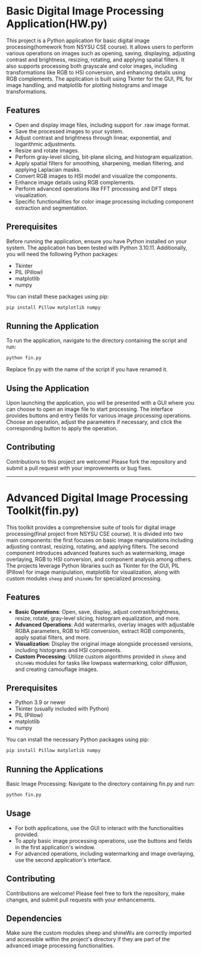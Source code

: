 # Basic Digital Image Processing Application(HW.py)

This project is a Python application for basic digital image processing(homework from NSYSU CSE course). It allows users to perform various operations on images such as opening, saving, displaying, adjusting contrast and brightness, resizing, rotating, and applying spatial filters. It also supports processing both grayscale and color images, including transformations like RGB to HSI conversion, and enhancing details using RGB complements. The application is built using Tkinter for the GUI, PIL for image handling, and matplotlib for plotting histograms and image transformations.

## Features

- Open and display image files, including support for .raw image format.
- Save the processed images to your system.
- Adjust contrast and brightness through linear, exponential, and logarithmic adjustments.
- Resize and rotate images.
- Perform gray-level slicing, bit-plane slicing, and histogram equalization.
- Apply spatial filters for smoothing, sharpening, median filtering, and applying Laplacian masks.
- Convert RGB images to HSI model and visualize the components.
- Enhance image details using RGB complements.
- Perform advanced operations like FFT processing and DFT steps visualization.
- Specific functionalities for color image processing including component extraction and segmentation.

## Prerequisites

Before running the application, ensure you have Python installed on your system. The application has been tested with Python 3.10.11. Additionally, you will need the following Python packages:

- Tkinter
- PIL (Pillow)
- matplotlib
- numpy

You can install these packages using pip:

```bash
pip install Pillow matplotlib numpy
```

## Running the Application
To run the application, navigate to the directory containing the script and run:

```bash
python fin.py
```
Replace fin.py with the name of the script if you have renamed it.

## Using the Application
Upon launching the application, you will be presented with a GUI where you can choose to open an image file to start processing. The interface provides buttons and entry fields for various image processing operations. Choose an operation, adjust the parameters if necessary, and click the corresponding button to apply the operation.

## Contributing
Contributions to this project are welcome! Please fork the repository and submit a pull request with your improvements or bug fixes.


---


# Advanced Digital Image Processing Toolkit(fin.py)

This toolkit provides a comprehensive suite of tools for digital image processing(final project from NSYSU CSE course). It is divided into two main components: the first focuses on basic image manipulations including adjusting contrast, resizing, rotating, and applying filters. The second component introduces advanced features such as watermarking, image overlaying, RGB to HSI conversion, and component analysis among others. The projects leverage Python libraries such as Tkinter for the GUI, PIL (Pillow) for image manipulation, matplotlib for visualization, along with custom modules `sheep` and `shineWu` for specialized processing.

## Features

- **Basic Operations**: Open, save, display, adjust contrast/brightness, resize, rotate, gray-level slicing, histogram equalization, and more.
- **Advanced Operations**: Add watermarks, overlay images with adjustable RGBA parameters, RGB to HSI conversion, extract RGB components, apply spatial filters, and more.
- **Visualization**: Display the original image alongside processed versions, including histograms and HSI components.
- **Custom Processing**: Utilize custom algorithms provided in `sheep` and `shineWu` modules for tasks like lowpass watermarking, color diffusion, and creating camouflage images.

## Prerequisites

- Python 3.9 or newer
- Tkinter (usually included with Python)
- PIL (Pillow)
- matplotlib
- numpy

You can install the necessary Python packages using pip:

```bash
pip install Pillow matplotlib numpy
```

## Running the Applications
Basic Image Processing: Navigate to the directory containing fin.py and run:
```bash
python fin.py
```

## Usage
- For both applications, use the GUI to interact with the functionalities provided.
- To apply basic image processing operations, use the buttons and fields in the first application's window.
- For advanced operations, including watermarking and image overlaying, use the second application's interface.
## Contributing
Contributions are welcome! Please feel free to fork the repository, make changes, and submit pull requests with your enhancements.

## Dependencies
Make sure the custom modules sheep and shineWu are correctly imported and accessible within the project's directory if they are part of the advanced image processing functionalities.
